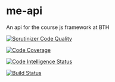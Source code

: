 # me-api

An api for the course js framework at BTH

[![Scrutinizer Code Quality](https://scrutinizer-ci.com/g/persla/me-api/badges/quality-score.png?b=master)](https://scrutinizer-ci.com/g/persla/me-api/?branch=master)

[![Code Coverage](https://scrutinizer-ci.com/g/persla/me-api/badges/coverage.png?b=master)](https://scrutinizer-ci.com/g/persla/me-api/?branch=master)

[![Code Intelligence Status](https://scrutinizer-ci.com/g/persla/me-api/badges/code-intelligence.svg?b=master)](https://scrutinizer-ci.com/code-intelligence)

[![Build Status](https://travis-ci.com/persla/me-api.svg?branch=master)](https://travis-ci.com/persla/me-api)
